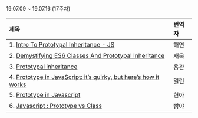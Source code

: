 19.07.09 ~ 19.07.16 (17주차)

|   제목   | 번역자  |
| :-------- | :------ |
| 1. [Intro To Prototypal Inheritance - JS ](https://dev.to/danny/intro-to-prototypal-inheritance---js-9di) | 해연 |
| 2. [Demystifying ES6 Classes And Prototypal Inheritance](https://scotch.io/tutorials/demystifying-es6-classes-and-prototypal-inheritance) | 재욱 |
| 3. [Prototypal inheritance](https://javascript.info/prototype-inheritance) | 용관 |
| 4. [Prototype in JavaScript: it’s quirky, but here’s how it works](https://www.freecodecamp.org/news/prototype-in-js-busted-5547ec68872/) | 멀린 |
| 5. [Prototype in Javascript ](https://github.com/Lee-hyuna/33-js-concepts-kr/wiki/Prototype-in-Javascript) | 현아 |
| 6. [Javascript : Prototype vs Class](https://github.com/Lee-hyuna/33-js-concepts-kr/wiki/Javascript:-%ED%94%84%EB%A1%9C%ED%86%A0%ED%83%80%EC%9E%85-vs-%ED%81%B4%EB%9E%98%EC%8A%A4) | 빵야 |